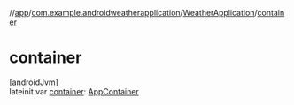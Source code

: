 //[app](../../../index.md)/[com.example.androidweatherapplication](../index.md)/[WeatherApplication](index.md)/[container](container.md)

# container

[androidJvm]\
lateinit var [container](container.md): [AppContainer](../../com.example.androidweatherapplication.data/-app-container/index.md)
